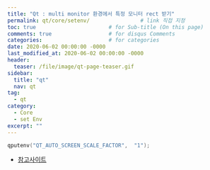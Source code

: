```yaml
---
title: "Qt : multi monitor 환경에서 특정 모니터 rect 받기"
permalink: qt/core/setenv/                # link 직접 지정
toc: true                       # for Sub-title (On this page)
comments: true                  # for disqus Comments
categories:                     # for categories
date: 2020-06-02 00:00:00 -0000
last_modified_at: 2020-06-02 00:00:00 -0000
header:
  teaser: /file/image/qt-page-teaser.gif
sidebar:
  title: "qt"
  nav: qt
tag:
  - qt
category:
  - Core
  - set Env
excerpt: ""
---
```


```cpp
qputenv("QT_AUTO_SCREEN_SCALE_FACTOR",  "1");
```

* [참고사이트](https://doc.qt.io/qt-5/highdpi.html)